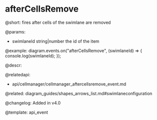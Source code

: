 afterCellsRemove
================

@short: fires after cells of the swimlane are removed

@params:
- swimlaneId    string|number	the id of the item

@example:
diagram.events.on("afterCellsRemove", (swimlaneId) => {
    console.log(swimlaneId);
});

@descr:

@relatedapi:
- api/cellmanager/cellmanager_aftercellsremove_event.md

@related: diagram_guides/shapes_arrows_list.md#swimlaneconfiguration

@changelog:
Added in v4.0

@template: api_event
